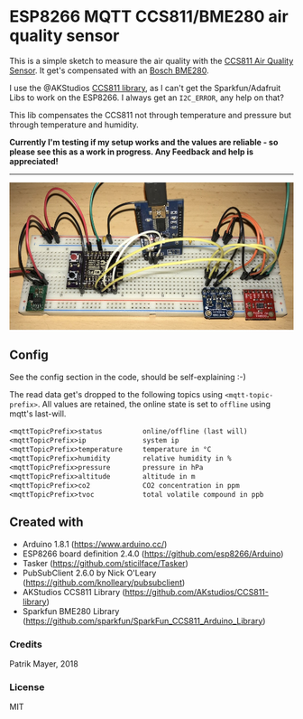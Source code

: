 # ESP8266 MQTT CCS811/BME280 air quality sensor

This is a simple sketch to measure the air quality with the [CCS811 Air Quality Sensor](http://ams.com/eng/Products/Environmental-Sensors/Air-Quality-Sensors/CCS811). It get's compensated with an [Bosch BME280](https://www.bosch-sensortec.com/bst/products/all_products/bme280).

I use the @AKStudios [CCS811 library](https://github.com/AKstudios/CCS811-library), as I can't get the Sparkfun/Adafruit Libs to work on the ESP8266. I always get an `I2C_ERROR`, any help on that?

This lib compensates the CCS811 not through temperature and pressure but through temperature and humidity.

__Currently I'm testing if my setup works and the values are reliable - so please see this as a work in progress. Any Feedback and help is appreciated!__

---

![image of breadboard ](esp-ccs811-bme280-breadboard.jpg)


## Config
See the config section in the code, should be self-explaining :-)

The read data get's dropped to the following topics using `<mqtt-topic-prefix>`. All values are retained, the online state is set to `offline` using mqtt's last-will.

```
<mqttTopicPrefix>status          online/offline (last will)
<mqttTopicPrefix>ip              system ip
<mqttTopicPrefix>temperature     temperature in °C
<mqttTopicPrefix>humidity        relative humidity in %
<mqttTopicPrefix>pressure        pressure in hPa
<mqttTopicPrefix>altitude        altitude in m
<mqttTopicPrefix>co2             CO2 concentration in ppm
<mqttTopicPrefix>tvoc            total volatile compound in ppb
```


## Created with
- Arduino 1.8.1 (https://www.arduino.cc/)
- ESP8266 board definition 2.4.0 (https://github.com/esp8266/Arduino)
- Tasker (https://github.com/sticilface/Tasker)
- PubSubClient 2.6.0 by Nick O'Leary (https://github.com/knolleary/pubsubclient)
- AKStudios CCS811 Library (https://github.com/AKstudios/CCS811-library)
- Sparkfun BME280 Library (https://github.com/sparkfun/SparkFun_CCS811_Arduino_Library)

### Credits
Patrik Mayer, 2018 

### License
MIT